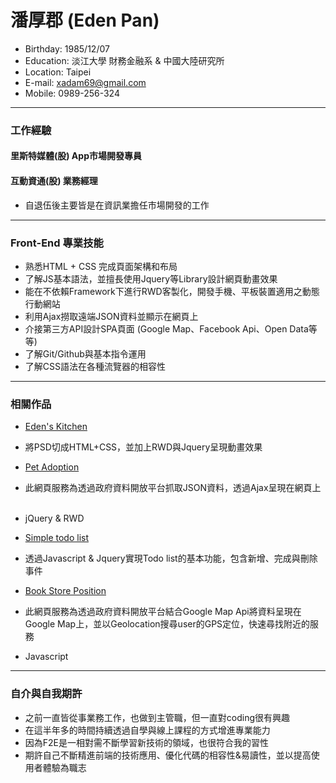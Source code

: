 # 潘厚郡 (Eden Pan)
- Birthday: 1985/12/07
- Education: 淡江大學 財務金融系 & 中國大陸研究所
- Location: Taipei
- E-mail: xadam69@gmail.com
- Mobile: 0989-256-324
<hr>

### 工作經驗

#### 里斯特媒體(股) App市場開發專員
#### 互動資通(股) 業務經理
- 自退伍後主要皆是在資訊業擔任市場開發的工作
<hr>

### Front-End 專業技能
- 熟悉HTML + CSS 完成頁面架構和布局
- 了解JS基本語法，並擅長使用Jquery等Library設計網頁動畫效果
- 能在不依賴Framework下進行RWD客製化，開發手機、平板裝置適用之動態行動網站
- 利用Ajax撈取遠端JSON資料並顯示在網頁上
- 介接第三方API設計SPA頁面 (Google Map、Facebook Api、Open Data等等)
- 了解Git/Github與基本指令運用
- 了解CSS語法在各種流覽器的相容性
<hr>

### 相關作品

- <a href="https://edenpan1207.github.io/eden-kitchen-layout/#" target="_blank">Eden's Kitchen</a> 		   
 - 將PSD切成HTML+CSS，並加上RWD與Jquery呈現動畫效果

- <a href="https://edenpan1207.github.io/Pet-Adoption-Project/" target="_blank">Pet Adoption</a>
 - 此網頁服務為透過政府資料開放平台抓取JSON資料，透過Ajax呈現在網頁上    
 - jQuery & RWD 

- <a href="https://edenpan1207.github.io/todolist/" target="_blank">Simple todo list</a>
 - 透過Javascript & Jquery實現Todo list的基本功能，包含新增、完成與刪除事件

- <a href="https://edenpan1207.github.io/bookstore_gmap/" target="_blank">Book Store Position</a>
 - 此網頁服務為透過政府資料開放平台結合Google Map Api將資料呈現在Google Map上，並以Geolocation搜尋user的GPS定位，快速尋找附近的服務
 - Javascript 		   
 <hr>
 
### 自介與自我期許
- 之前一直皆從事業務工作，也做到主管職，但一直對coding很有興趣
- 在這半年多的時間持續透過自學與線上課程的方式增進專業能力
- 因為F2E是一相對需不斷學習新技術的領域，也很符合我的習性
- 期許自己不斷精進前端的技術應用、優化代碼的相容性&易讀性，並以提高使用者體驗為職志
